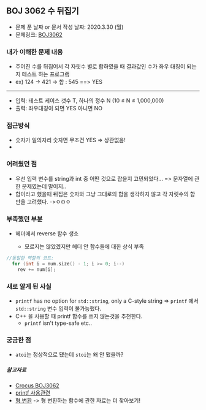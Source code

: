 ## BOJ 3062 수 뒤집기

- 문제 푼 날짜 or 문서 작성 날짜: 2020.3.30 (월)
- 문제링크: [BOJ3062](https://www.acmicpc.net/problem/3062)

### 내가 이해한 문제 내용

- 주어진 수를 뒤집어서 각 자릿수 별로 합하였을 때 결과값인 수가 좌우 대칭이 되는지 테스트 하는 프로그램
- ex) 124 -> 421 -> 합 : 545 ==> YES

-----

- 입력: 테스트 케이스 갯수 T, 하나의 정수 N (10 ≤ N ≤ 1,000,000)
- 출력: 좌우대칭이 되면 YES 아니면 NO

### 접근방식

- 숫자가 일의자리 숫자면 무조건 YES => 상관없음!
- 

### 어려웠던 점

- 우선 입력 변수를 string과 int 중 어떤 것으로 잡을지 고민되었다... => 문자열에 관한 문제였는데 말이지..
- 합이라고 했을때 뒤집은 숫자와 그냥 그대로의 합을 생각하지 않고 각 자릿수의 합만을 고려했다. ->ㅇㅁㅇ

### 부족했던 부분

- <algorithm> 헤더에서 reverse 함수 생소 
  - 모르지는 않았겠지만 <algorithm> 헤더 안 함수들에 대한 상식 부족

```c++
//동일한 역할의 코드:
  for (int i = num.size() - 1; i >= 0; i--)
    rev += num[i];
```
### 새로 알게 된 사실

- `printf` has no option for `std::string`, only a C-style string =>  `printf` 에서 `std::string` 변수 입력이 불가능했다.
- C++ 을 사용할 때 printf 함수를 쓰지 않는것을 추천한다.
  -  `printf` isn't type-safe etc..

### 궁금한 점

- `atoi`는 정상적으로 됐는데 `stoi`는 왜 안 됐을까?

##### 참고자료

- [Crocus BOJ3062](https://www.crocus.co.kr/941)
- [printf 사용관련](https://stackoverflow.com/questions/10865957/printf-with-stdstring)
- [형 변환](https://blockdmask.tistory.com/39) -> 형 변환하는 함수에 관한 자료는 더 찾아보기!



